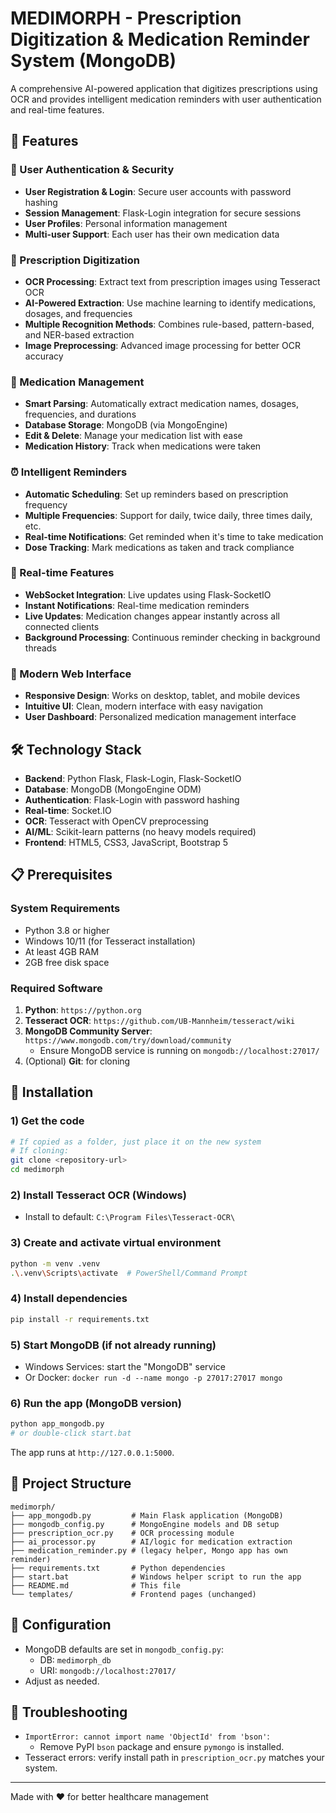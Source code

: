 
# MEDIMORPH - Prescription Digitization & Medication Reminder System (MongoDB)

A comprehensive AI-powered application that digitizes prescriptions using OCR and provides intelligent medication reminders with user authentication and real-time features.

## 🚀 Features

### 🔐 User Authentication & Security
- **User Registration & Login**: Secure user accounts with password hashing
- **Session Management**: Flask-Login integration for secure sessions
- **User Profiles**: Personal information management
- **Multi-user Support**: Each user has their own medication data

### 📸 Prescription Digitization
- **OCR Processing**: Extract text from prescription images using Tesseract OCR
- **AI-Powered Extraction**: Use machine learning to identify medications, dosages, and frequencies
- **Multiple Recognition Methods**: Combines rule-based, pattern-based, and NER-based extraction
- **Image Preprocessing**: Advanced image processing for better OCR accuracy

### 💊 Medication Management
- **Smart Parsing**: Automatically extract medication names, dosages, frequencies, and durations
- **Database Storage**: MongoDB (via MongoEngine)
- **Edit & Delete**: Manage your medication list with ease
- **Medication History**: Track when medications were taken

### ⏰ Intelligent Reminders
- **Automatic Scheduling**: Set up reminders based on prescription frequency
- **Multiple Frequencies**: Support for daily, twice daily, three times daily, etc.
- **Real-time Notifications**: Get reminded when it's time to take medication
- **Dose Tracking**: Mark medications as taken and track compliance

### 🔄 Real-time Features
- **WebSocket Integration**: Live updates using Flask-SocketIO
- **Instant Notifications**: Real-time medication reminders
- **Live Updates**: Medication changes appear instantly across all connected clients
- **Background Processing**: Continuous reminder checking in background threads

### 🎨 Modern Web Interface
- **Responsive Design**: Works on desktop, tablet, and mobile devices
- **Intuitive UI**: Clean, modern interface with easy navigation
- **User Dashboard**: Personalized medication management interface

## 🛠️ Technology Stack

- **Backend**: Python Flask, Flask-Login, Flask-SocketIO
- **Database**: MongoDB (MongoEngine ODM)
- **Authentication**: Flask-Login with password hashing
- **Real-time**: Socket.IO
- **OCR**: Tesseract with OpenCV preprocessing
- **AI/ML**: Scikit-learn patterns (no heavy models required)
- **Frontend**: HTML5, CSS3, JavaScript, Bootstrap 5

## 📋 Prerequisites

### System Requirements
- Python 3.8 or higher
- Windows 10/11 (for Tesseract installation)
- At least 4GB RAM
- 2GB free disk space

### Required Software
1. **Python**: `https://python.org`
2. **Tesseract OCR**: `https://github.com/UB-Mannheim/tesseract/wiki`
3. **MongoDB Community Server**: `https://www.mongodb.com/try/download/community`
   - Ensure MongoDB service is running on `mongodb://localhost:27017/`
4. (Optional) **Git**: for cloning

## 🚀 Installation

### 1) Get the code
```bash
# If copied as a folder, just place it on the new system
# If cloning:
git clone <repository-url>
cd medimorph
```

### 2) Install Tesseract OCR (Windows)
- Install to default: `C:\Program Files\Tesseract-OCR\`

### 3) Create and activate virtual environment
```bash
python -m venv .venv
.\.venv\Scripts\activate  # PowerShell/Command Prompt
```

### 4) Install dependencies
```bash
pip install -r requirements.txt
```

### 5) Start MongoDB (if not already running)
- Windows Services: start the "MongoDB" service
- Or Docker: `docker run -d --name mongo -p 27017:27017 mongo`

### 6) Run the app (MongoDB version)
```bash
python app_mongodb.py
# or double-click start.bat
```
The app runs at `http://127.0.0.1:5000`.

## 📁 Project Structure

```
medimorph/
├── app_mongodb.py         # Main Flask application (MongoDB)
├── mongodb_config.py      # MongoEngine models and DB setup
├── prescription_ocr.py    # OCR processing module
├── ai_processor.py        # AI/logic for medication extraction
├── medication_reminder.py # (legacy helper, Mongo app has own reminder)
├── requirements.txt       # Python dependencies
├── start.bat              # Windows helper script to run the app
├── README.md              # This file
└── templates/             # Frontend pages (unchanged)
```

## 🔧 Configuration

- MongoDB defaults are set in `mongodb_config.py`:
  - DB: `medimorph_db`
  - URI: `mongodb://localhost:27017/`
- Adjust as needed.

## 🐛 Troubleshooting

- `ImportError: cannot import name 'ObjectId' from 'bson'`:
  - Remove PyPI `bson` package and ensure `pymongo` is installed.
- Tesseract errors: verify install path in `prescription_ocr.py` matches your system.

---

Made with ❤️ for better healthcare management
